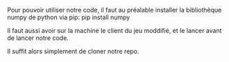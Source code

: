 Pour pouvoir utiliser notre code, il faut au préalable installer la bibliothèque numpy de python via pip:
pip install numpy

Il faut aussi avoir sur la machine le client du jeu moddifié, et le lancer avant de lancer notre code.

Il suffit alors simplement de cloner notre repo.